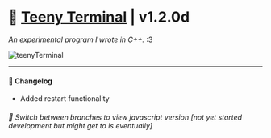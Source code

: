 # 🐾 <a href="https://github.com/teenyPaws/teenyTerminal">Teeny Terminal</a> | v1.2.0d
*An experimental program I wrote in C++.* :3

![teenyTerminal](https://user-images.githubusercontent.com/101172593/178210720-34175e55-10a2-4593-a1cf-f6517a79ee33.png)

---
#### 📝 Changelog
- Added restart functionality

<!--
#### 🪲 Known Issues
- N/A
-->

###### 🌿 Switch between branches to view javascript version *[not yet started development but might get to is eventually]*
